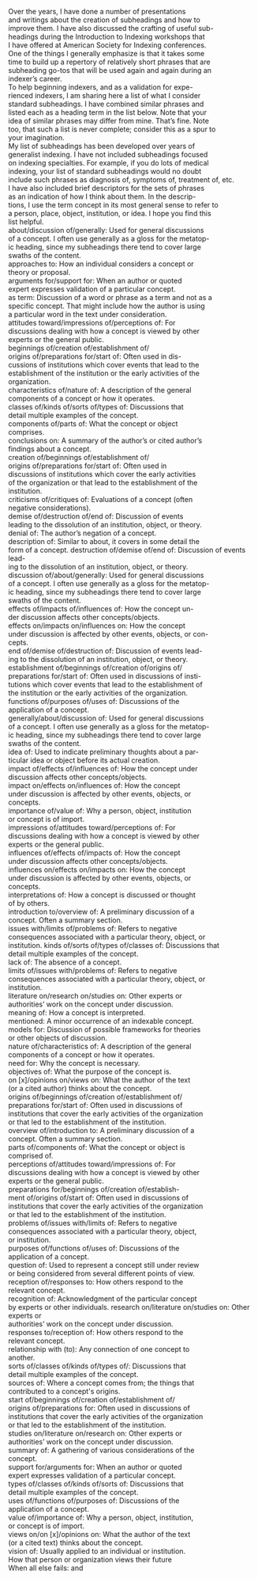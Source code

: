 Over the years, I have done a number of presentations  
and writings about the creation of subheadings and how to  
improve them. I have also discussed the crafting of useful sub-  
headings during the Introduction to Indexing workshops that  
I have offered at American Society for Indexing conferences.  
One of the things I generally emphasize is that it takes some  
time to build up a repertory of relatively short phrases that are  
subheading go-tos that will be used again and again during an  
indexer’s career.  
To help beginning indexers, and as a validation for expe-  
rienced indexers, I am sharing here a list of what I consider  
standard subheadings. I have combined similar phrases and  
listed each as a heading term in the list below. Note that your  
idea of similar phrases may differ from mine. That’s fine. Note  
too, that such a list is never complete; consider this as a spur to  
your imagination.  
My list of subheadings has been developed over years of  
generalist indexing. I have not included subheadings focused  
on indexing specialties. For example, if you do lots of medical  
indexing, your list of standard subheadings would no doubt  
include such phrases as diagnosis of, symptoms of, treatment of, etc.  
I have also included brief descriptors for the sets of phrases  
as an indication of how I think about them. In the descrip-  
tions, I use the term concept in its most general sense to refer to  
a person, place, object, institution, or idea. I hope you find this  
list helpful.  
about/discussion of/generally: Used for general discussions  
of a concept. I often use generally as a gloss for the metatop-  
ic heading, since my subheadings there tend to cover large  
swaths of the content.  
approaches to: How an individual considers a concept or  
theory or proposal.  
arguments for/support for: When an author or quoted  
expert expresses validation of a particular concept.  
as term: Discussion of a word or phrase as a term and not as a  
specific concept. That might include how the author is using  
a particular word in the text under consideration.  
attitudes toward/impressions of/perceptions of: For  
discussions dealing with how a concept is viewed by other  
experts or the general public.  
beginnings of/creation of/establishment of/  
origins of/preparations for/start of: Often used in dis-  
cussions of institutions which cover events that lead to the  
establishment of the institution or the early activities of the  
organization.  
characteristics of/nature of: A description of the general  
components of a concept or how it operates.  
classes of/kinds of/sorts of/types of: Discussions that  
detail multiple examples of the concept.  
components of/parts of: What the concept or object  
comprises.  
conclusions on: A summary of the author’s or cited author’s  
findings about a concept.  
creation of/beginnings of/establishment of/  
origins of/preparations for/start of: Often used in  
discussions of institutions which cover the early activities  
of the organization or that lead to the establishment of the  
institution.  
criticisms of/critiques of: Evaluations of a concept (often  
negative considerations).  
demise of/destruction of/end of: Discussion of events  
leading to the dissolution of an institution, object, or theory.  
denial of: The author’s negation of a concept.  
description of: Similar to about, it covers in some detail the  
form of a concept.
destruction of/demise of/end of: Discussion of events lead-  
ing to the dissolution of an institution, object, or theory.  
discussion of/about/generally: Used for general discussions  
of a concept. I often use generally as a gloss for the metatop-  
ic heading, since my subheadings there tend to cover large  
swaths of the content.  
effects of/impacts of/influences of: How the concept un-  
der discussion affects other concepts/objects.  
effects on/impacts on/influences on: How the concept  
under discussion is affected by other events, objects, or con-  
cepts.  
end of/demise of/destruction of: Discussion of events lead-  
ing to the dissolution of an institution, object, or theory.  
establishment of/beginnings of/creation of/origins of/  
preparations for/start of: Often used in discussions of insti-  
tutions which cover events that lead to the establishment of  
the institution or the early activities of the organization.  
functions of/purposes of/uses of: Discussions of the  
application of a concept.  
generally/about/discussion of: Used for general discussions  
of a concept. I often use generally as a gloss for the metatop-  
ic heading, since my subheadings there tend to cover large  
swaths of the content.  
idea of: Used to indicate preliminary thoughts about a par-  
ticular idea or object before its actual creation.  
impact of/effects of/influences of: How the concept under  
discussion affects other concepts/objects.  
impact on/effects on/influences of: How the concept  
under discussion is affected by other events, objects, or  
concepts.  
importance of/value of: Why a person, object, institution  
or concept is of import.  
impressions of/attitudes toward/perceptions of: For  
discussions dealing with how a concept is viewed by other  
experts or the general public.  
influences of/effects of/impacts of: How the concept  
under discussion affects other concepts/objects.  
influences on/effects on/impacts on: How the concept  
under discussion is affected by other events, objects, or  
concepts.  
interpretations of: How a concept is discussed or thought  
of by others.  
introduction to/overview of: A preliminary discussion of a  
concept. Often a summary section.  
issues with/limits of/problems of: Refers to negative  
consequences associated with a particular theory, object, or  
institution.
kinds of/sorts of/types of/classes of: Discussions that  
detail multiple examples of the concept.  
lack of: The absence of a concept.  
limits of/issues with/problems of: Refers to negative  
consequences associated with a particular theory, object, or  
institution.  
literature on/research on/studies on: Other experts or  
authorities’ work on the concept under discussion.  
meaning of: How a concept is interpreted.  
mentioned: A minor occurrence of an indexable concept.  
models for: Discussion of possible frameworks for theories  
or other objects of discussion.  
nature of/characteristics of: A description of the general  
components of a concept or how it operates.  
need for: Why the concept is necessary.  
objectives of: What the purpose of the concept is.  
on [x]/opinions on/views on: What the author of the text  
(or a cited author) thinks about the concept.  
origins of/beginnings of/creation of/establishment of/  
preparations for/start of: Often used in discussions of  
institutions that cover the early activities of the organization  
or that led to the establishment of the institution.  
overview of/introduction to: A preliminary discussion of a  
concept. Often a summary section.  
parts of/components of: What the concept or object is  
comprised of.  
perceptions of/attitudes toward/impressions of: For  
discussions dealing with how a concept is viewed by other  
experts or the general public.  
preparations for/beginnings of/creation of/establish-  
ment of/origins of/start of: Often used in discussions of  
institutions that cover the early activities of the organization  
or that led to the establishment of the institution.  
problems of/issues with/limits of: Refers to negative  
consequences associated with a particular theory, object,  
or institution.  
purposes of/functions of/uses of: Discussions of the  
application of a concept.  
question of: Used to represent a concept still under review  
or being considered from several different points of view.  
reception of/responses to: How others respond to the  
relevant concept.  
recognition of: Acknowledgment of the particular concept  
by experts or other individuals.
research on/literature on/studies on: Other experts or  
authorities’ work on the concept under discussion.  
responses to/reception of: How others respond to the  
relevant concept.  
relationship with (to): Any connection of one concept to  
another.  
sorts of/classes of/kinds of/types of/: Discussions that  
detail multiple examples of the concept.  
sources of: Where a concept comes from; the things that  
contributed to a concept's origins.  
start of/beginnings of/creation of/establishment of/  
origins of/preparations for: Often used in discussions of  
institutions that cover the early activities of the organization  
or that led to the establishment of the institution.  
studies on/literature on/research on: Other experts or  
authorities’ work on the concept under discussion.  
summary of: A gathering of various considerations of the  
concept.  
support for/arguments for: When an author or quoted  
expert expresses validation of a particular concept.  
types of/classes of/kinds of/sorts of: Discussions that  
detail multiple examples of the concept.  
uses of/functions of/purposes of: Discussions of the  
application of a concept.  
value of/importance of: Why a person, object, institution,  
or concept is of import.  
views on/on [x]/opinions on: What the author of the text  
(or a cited text) thinks about the concept.  
vision of: Usually applied to an individual or institution.  
How that person or organization views their future  
When all else fails: and
